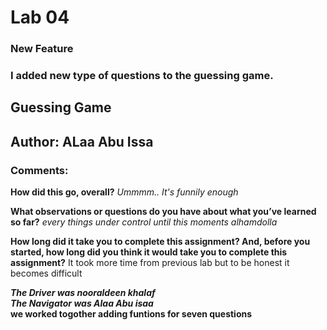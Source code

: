 # Lab 04
### New Feature
### I added new type of questions to the guessing game.


## Guessing Game 

## Author: ALaa Abu Issa 




### Comments:

**How did this go, overall?**
*Ummmm.. It's funnily enough*


**What observations or questions do you have about what you’ve learned so far?**
*every things under control until this moments alhamdolla*


**How long did it take you to complete this assignment? And, before you started, how long did you think it would take you to complete this assignment?**
It took more time from previous lab but to be honest it becomes difficult  

***The Driver was nooraldeen khalaf***<br>
***The Navigator was Alaa Abu isaa***<br>
**we worked togother adding funtions for seven questions**<br>

